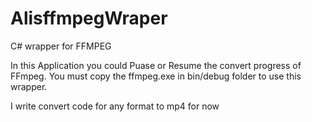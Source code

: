 # AlisffmpegWraper

C# wrapper for FFMPEG

In this Application you could Puase or Resume the convert progress of FFmpeg. You must copy the ffmpeg.exe in bin/debug folder to use this wrapper.

I write convert code for any format to mp4 for now
